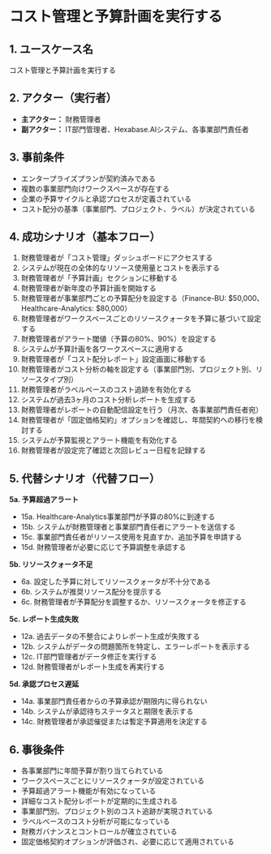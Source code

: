 # コスト管理と予算計画を実行する

## 1. ユースケース名
コスト管理と予算計画を実行する

## 2. アクター（実行者）
- **主アクター：** 財務管理者
- **副アクター：** IT部門管理者、Hexabase.AIシステム、各事業部門責任者

## 3. 事前条件
- エンタープライズプランが契約済みである
- 複数の事業部門向けワークスペースが存在する
- 企業の予算サイクルと承認プロセスが定義されている
- コスト配分の基準（事業部門、プロジェクト、ラベル）が決定されている

## 4. 成功シナリオ（基本フロー）
1. 財務管理者が「コスト管理」ダッシュボードにアクセスする
2. システムが現在の全体的なリソース使用量とコストを表示する
3. 財務管理者が「予算計画」セクションに移動する
4. 財務管理者が新年度の予算計画を開始する
5. 財務管理者が事業部門ごとの予算配分を設定する（Finance-BU: $50,000、Healthcare-Analytics: $80,000）
6. 財務管理者がワークスペースごとのリソースクォータを予算に基づいて設定する
7. 財務管理者がアラート閾値（予算の80%、90%）を設定する
8. システムが予算計画を各ワークスペースに適用する
9. 財務管理者が「コスト配分レポート」設定画面に移動する
10. 財務管理者がコスト分析の軸を設定する（事業部門別、プロジェクト別、リソースタイプ別）
11. 財務管理者がラベルベースのコスト追跡を有効化する
12. システムが過去3ヶ月のコスト分析レポートを生成する
13. 財務管理者がレポートの自動配信設定を行う（月次、各事業部門責任者宛）
14. 財務管理者が「固定価格契約」オプションを確認し、年間契約への移行を検討する
15. システムが予算監視とアラート機能を有効化する
16. 財務管理者が設定完了確認と次回レビュー日程を記録する

## 5. 代替シナリオ（代替フロー）
**5a. 予算超過アラート**
- 15a. Healthcare-Analytics事業部門が予算の80%に到達する
- 15b. システムが財務管理者と事業部門責任者にアラートを送信する
- 15c. 事業部門責任者がリソース使用を見直すか、追加予算を申請する
- 15d. 財務管理者が必要に応じて予算調整を承認する

**5b. リソースクォータ不足**
- 6a. 設定した予算に対してリソースクォータが不十分である
- 6b. システムが推奨リソース配分を提示する
- 6c. 財務管理者が予算配分を調整するか、リソースクォータを修正する

**5c. レポート生成失敗**
- 12a. 過去データの不整合によりレポート生成が失敗する
- 12b. システムがデータの問題箇所を特定し、エラーレポートを表示する
- 12c. IT部門管理者がデータ修正を実行する
- 12d. 財務管理者がレポート生成を再実行する

**5d. 承認プロセス遅延**
- 14a. 事業部門責任者からの予算承認が期限内に得られない
- 14b. システムが承認待ちステータスと期限を表示する
- 14c. 財務管理者が承認催促または暫定予算適用を決定する

## 6. 事後条件
- 各事業部門に年間予算が割り当てられている
- ワークスペースごとにリソースクォータが設定されている
- 予算超過アラート機能が有効になっている
- 詳細なコスト配分レポートが定期的に生成される
- 事業部門別、プロジェクト別のコスト追跡が実現されている
- ラベルベースのコスト分析が可能になっている
- 財務ガバナンスとコントロールが確立されている
- 固定価格契約オプションが評価され、必要に応じて適用されている 